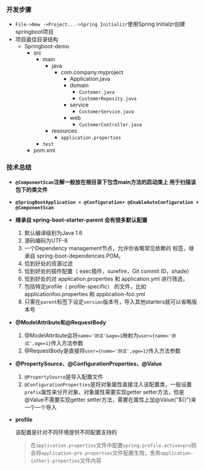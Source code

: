 ### 开发步骤

-  `File->New ->Project...->Spring Initializr`使用Spring Initialzr创建springboot项目
- 项目最佳目录结构
	- Springboot-demo
		- src
			- main
				- java
					- com.company.myproject
						- Application.java
						- domain
							- `Customer.java`
							- `CustomerReposity.java`
						- service
							- `CustomerService.java`
						- web
							- `CustomerController.java`
				- resources
					- `application.properties`
			- `test`
		- pom.xml 
### 技术总结
- **`@ComponentScan`注解一般放在根目录下包含main方法的启动类上  用于扫描该包下的类文件**

- **`@SpringBootApplication = @Configuration+ @EnableAutoConfiguration + @ComponentScan`**

- **继承自 spring-boot-starter-parent 会有很多默认配置**
	1. 默认编译级别为Java 1.6
	2. 源码编码为UTF-8
	3. 一个Dependency management节点，允许你省略常见依赖的 <version> 标签，继承自 spring-boot-dependencies POM。 
	4. 恰到好处的资源过滤
	5. 恰到好处的插件配置（ exec插件，surefire，Git commit ID，shade）
	6. 恰到好处的对 application.properties 和 application.yml 进行筛选，
	7. 包括特定profile（ profile-specific） 的文件，比如 applicationfoo.properties 和 application-foo.yml
    8. 只需在`parent`标签下设定`version`版本号，导入其他starters就可以省略版本号
- **@ModelAttribute和@RequestBody**
    1. @ModelAttribute会将`name='测试'&age=1`映射为`user={name='测试',age=1}`传入方法参数
    2. @RequestBody是直接将`user={name='测试',age=1}`传入方法参数
- **@PropertySource、@ConfigurationProperties、@Value**
	1. `@PropertySource`是导入配置文件
	2. `@ConfigurationProperties`是将对象属性直接注入该配置类，一般设置`prefix`属性来分开对象，对象属性需要实现getter setter方法，但是@Value不需要实现getter setter方法，需要在属性上加@Value("${}")来一个一个导入
- **profile**

  该配置是针对不同环境提供不同配置支持的
  
  >	在`application.properties`文件中配置`spring.profile.active=pro`则会将`application-pro.properties`文件配置生效，舍弃`application-{other}.properties`文件内容